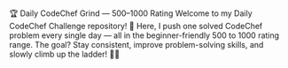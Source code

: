 🏆 Daily CodeChef Grind — 500–1000 Rating
Welcome to my Daily CodeChef Challenge repository! 🚀
Here, I push one solved CodeChef problem every single day — all in the beginner-friendly 500 to 1000 rating range.
The goal? Stay consistent, improve problem-solving skills, and slowly climb up the ladder! 🧗‍♂️

